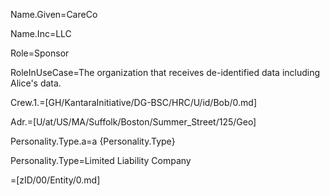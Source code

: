 Name.Given=CareCo

Name.Inc=LLC

Role=Sponsor

RoleInUseCase=The organization that receives de-identified data including Alice's data.

Crew.1.=[GH/KantaraInitiative/DG-BSC/HRC/U/id/Bob/0.md]

Adr.=[U/at/US/MA/Suffolk/Boston/Summer_Street/125/Geo]

Personality.Type.a=a {Personality.Type}

Personality.Type=Limited Liability Company

=[zID/00/Entity/0.md]
